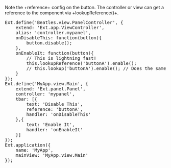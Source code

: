 Note the +reference+ config on the button. The controller or view can get 
a reference to the component via +lookupReference()+.
<pre class="runnable">
Ext.define('Beatles.view.PanelController', {
    extend: 'Ext.app.ViewController',
    alias: 'controller.mypanel',
    onDisableThis: function(button){
        button.disable();
    },
    onEnableIt: function(button){
        // This is lightning fast!
        this.lookupReference('buttonA').enable();
        // this.lookup('buttonA').enable(); // Does the same thing
    }
});
Ext.define('MyApp.view.Main', {
    extend: 'Ext.panel.Panel',
    controller: 'mypanel',
    tbar: [{
        text: 'Disable This',
        reference: 'buttonA',
        handler: 'onDisableThis'
    },{
        text: 'Enable It',
        handler: 'onEnableIt'
    }]
});
Ext.application({
    name: 'MyApp',
    mainView: 'MyApp.view.Main'
});



</pre>